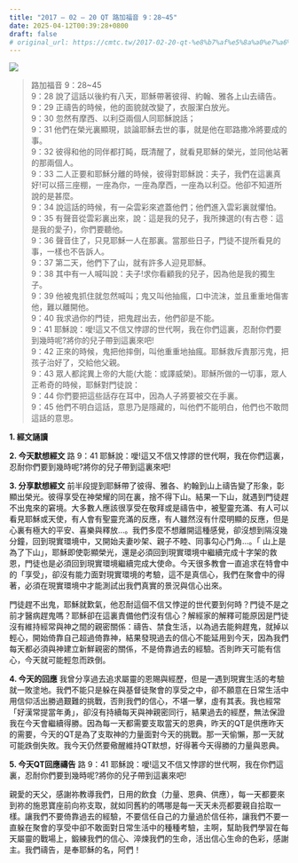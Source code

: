 ```yaml
---
title: "2017 – 02 – 20 QT 路加福音 9：28~45"
date: 2025-04-12T00:39:28+0800
draft: false
# original_url: https://cmtc.tw/2017-02-20-qt-%e8%b7%af%e5%8a%a0%e7%a6%8f%e9%9f%b3-9%ef%bc%9a2845
---
```


![](/images/qt.jpg)
> 路加福音 9：28\~45  
> 9：28 說了這話以後約有八天，耶穌帶著彼得、約翰、雅各上山去禱告。  
> 9：29 正禱告的時候，他的面貌就改變了，衣服潔白放光。  
> 9：30 忽然有摩西、以利亞兩個人同耶穌說話；  
> 9：31 他們在榮光裏顯現，談論耶穌去世的事，就是他在耶路撒冷將要成的事。  
> 9：32 彼得和他的同伴都打盹，既清醒了，就看見耶穌的榮光，並同他站著的那兩個人。  
> 9：33 二人正要和耶穌分離的時候，彼得對耶穌說：夫子，我們在這裏真好!可以搭三座棚，一座為你，一座為摩西，一座為以利亞。他卻不知道所說的是甚麼。  
> 9：34 說這話的時候，有一朵雲彩來遮蓋他們；他們進入雲彩裏就懼怕。  
> 9：35 有聲音從雲彩裏出來，說：這是我的兒子，我所揀選的(有古卷：這是我的愛子)，你們要聽他。  
> 9：36 聲音住了，只見耶穌一人在那裏。當那些日子，門徒不提所看見的事，一樣也不告訴人。  
> 9：37 第二天，他們下了山，就有許多人迎見耶穌。  
> 9：38 其中有一人喊叫說：夫子!求你看顧我的兒子，因為他是我的獨生子。  
> 9：39 他被鬼抓住就忽然喊叫；鬼又叫他抽瘋，口中流沫，並且重重地傷害他，難以離開他。  
> 9：40 我求過你的門徒，把鬼趕出去，他們卻是不能。  
> 9：41 耶穌說：噯!這又不信又悖謬的世代啊，我在你們這裏，忍耐你們要到幾時呢?將你的兒子帶到這裏來吧!  
> 9：42 正來的時候，鬼把他摔倒，叫他重重地抽瘋。耶穌救斥責那污鬼，把孩子治好了，交給他父親。  
> 9：43 眾人都詫異上帝的大能(大能：或譯威榮)。耶穌所做的一切事，眾人正希奇的時候，耶穌對門徒說：  
> 9：44 你們要把這些話存在耳中，因為人子將要被交在手裏。  
> 9：45 他們不明白這話，意思乃是隱藏的，叫他們不能明白，他們也不敢問這話的意思。

**1.  經文誦讀**

**2.  今天默想經文**
路 9：41 耶穌說：噯!這又不信又悖謬的世代啊，我在你們這裏，忍耐你們要到幾時呢?將你的兒子帶到這裏來吧!

**3. 分享默想經文**
前半段提到耶穌帶了彼得、雅各、約翰到山上禱告變了形象，彰顯出榮光。彼得享受在神榮耀的同在裏，捨不得下山。結果一下山，就遇到門徒趕不出鬼來的窘境。大多數人應該很享受在敬拜或是禱告中，被聖靈充滿、有人可以看見耶穌或天使，有人會有聖靈充滿的反應，有人雖然沒有什麼明顯的反應，但是心裏有極大的平安、喜樂與釋放…。我們多麼不想離開這種感覺，卻沒想到隔沒幾分鐘，回到現實環境中，又開始夫妻吵架、親子不睦、同事勾心鬥角…。「 山上是為了下山」，耶穌即使彰顯榮光，還是必須回到現實環境中繼續完成十字架的救恩，門徒也是必須回到現實環境繼續完成大使命。今天很多教會一直追求在特會中的「享受」，卻沒有能力面對現實環境的考驗，這不是真信心，我們在聚會中的得著，必須在現實環境中才能測試出我們真實的景況與信心出來。

門徒趕不出鬼，耶穌就歎氣，他忍耐這個不信又悖逆的世代要到何時？門徒不是之前才醫病趕鬼嗎？耶穌卻在這裏責備他們沒有信心？解經家的解釋可能原因是門徒沒有維持經常與神之間的親密關係：禱告、禁食生活，以為過去能夠趕鬼，就掉以輕心，開始倚靠自己超過倚靠神，結果發現過去的信心不能延用到今天，因為我們每天都必須與神建立新鮮親密的關係，不是倚靠過去的經驗。否則昨天可能有信心，今天就可能輕忽而跌倒。

**4. 今天的回應**
我曾分享過去追求屬靈的恩賜與經歷，但是一遇到現實生活的考驗就一敗塗地。我們不能只是躲在與基督徒聚會的享受之中，卻不願意在日常生活中用信仰活出勝過艱難的挑戰，否則我們的信心，不堪一擊，虛有其表。我也經常「好漢常提當年勇」，卻沒有持續每天與神親密同行，結果過去的經歷，無法保證我在今天會繼續得勝。因為每一天都需要支取當天的恩典，昨天的QT是供應昨天的需要，今天的QT是為了支取神的力量面對今天的挑戰。那一天偷懶，那一天就可能跌倒失敗。我今天仍然要儆醒維持QT默想，好得著今天得勝的力量與恩典。

**5. 今天QT回應禱告**
路 9：41 耶穌說：噯!這又不信又悖謬的世代啊，我在你們這裏，忍耐你們要到幾時呢?將你的兒子帶到這裏來吧!

親愛的天父，感謝祢教導我們，日用的飲食（力量、恩典、供應），每一天都要來到祢的施恩寶座前向祢支取，就如同舊約的嗎哪是每一天天未亮都要親自拾取一樣。讓我們不要倚靠過去的經驗，不要信任自己的力量過於信任祢，讓我們不要一直躲在聚會的享受中卻不敢面對日常生活中的種種考驗，主啊，幫助我們學習在每天屬靈的戰場上，鍛練我們的信心、淬煉我們的生命，活出信心生命的色彩，感謝主。我們禱告，是奉耶穌的名，阿們！
